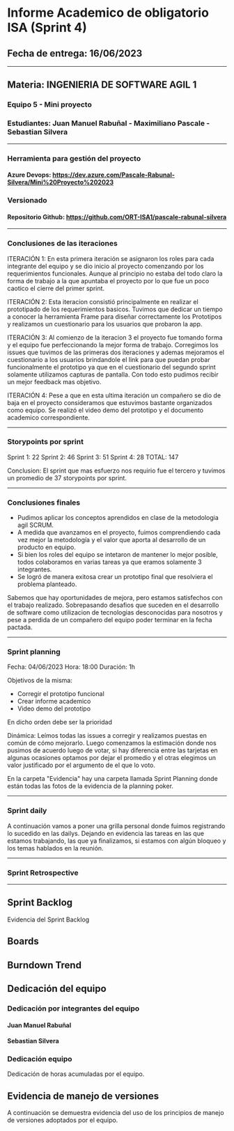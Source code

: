 # Informe Academico de obligatorio ISA (Sprint 4)

## Fecha de entrega: 16/06/2023

---------------------------------------------------------------------------

## Materia: INGENIERIA DE SOFTWARE AGIL 1

### Equipo 5 - Mini proyecto

### Estudiantes: Juan Manuel Rabuñal - Maximiliano Pascale - Sebastian Silvera

---------------------------------------------------------------------------

### Herramienta para gestión del proyecto

#### Azure Devops: <https://dev.azure.com/Pascale-Rabunal-Silvera/Mini%20Proyecto%202023>

### Versionado

#### Repositorio Github: <https://github.com/ORT-ISA1/pascale-rabunal-silvera>

---------------------------------------------------------------------------

### Conclusiones de las iteraciones

ITERACIÓN 1: En esta primera iteración se asignaron los roles para cada integrante del equipo y se dio inicio al proyecto comenzando por los requerimientos funcionales. Aunque al principio no estaba del todo claro la forma de trabajo a la que apuntaba el proyecto por lo que fue un poco caotico el cierre del primer sprint. 

ITERACIÓN 2: Esta iteracion consistió principalmente en realizar el prototipado de los requerimientos basicos. Tuvimos que dedicar un tiempo a conocer la herramienta Frame para diseñar correctamente los Prototipos y realizamos un cuestionario para los usuarios que probaron la app.

ITERACIÓN 3: Al comienzo de la iteracion 3 el proyecto fue tomando forma y el equipo fue perfeccionando la mejor forma de trabajo. Corregimos los issues que tuvimos de las primeras dos iteraciones y ademas mejoramos el cuestionario a los usuarios brindandole el link para que puedan probar funcionalmente el prototipo ya que en el cuestionario del segundo sprint solamente utilizamos capturas de pantalla.
Con todo esto pudimos recibir un mejor feedback mas objetivo. 

ITERACIÓN 4: Pese a que en esta ultima iteración un compañero se dio de baja en el proyecto consideramos que estuvimos bastante organizados como equipo. Se realizó el video demo del prototipo y el documento academico correspondiente. 

---------------------------------------------------------------------------

### Storypoints por sprint

Sprint 1: 22
Sprint 2: 46
Sprint 3: 51
Sprint 4: 28
   TOTAL: 147

Conclusion:
El sprint que mas esfuerzo nos requirio fue el tercero y tuvimos un promedio de 37 storypoints por sprint.

---------------------------------------------------------------------------

### Conclusiones finales

- Pudimos aplicar los conceptos aprendidos en clase de la metodologia agil SCRUM.
- A medida que avanzamos en el proyecto, fuimos comprendiendo cada vez mejor la metodología y el valor que aporta al desarrollo de un producto en equipo.
- Si bien los roles del equipo se intetaron de mantener lo mejor posible, todos colaboramos en varias tareas ya que eramos solamente 3 integrantes.
- Se logró de manera exitosa crear un prototipo final que resolviera el problema planteado. 

Sabemos que hay oportunidades de mejora, pero estamos satisfechos con el trabajo realizado.
Sobrepasando desafios que suceden en el desarrollo de software como utilizacion de tecnologias desconocidas para nosotros y pese a perdida de un compañero del equipo poder terminar en la fecha pactada.

---------------------------------------------------------------------------

### Sprint planning

Fecha: 04/06/2023
Hora: 18:00
Duración: 1h

Objetivos de la misma:
-	Corregir el prototipo funcional
-	Crear informe academico
-	Video demo del prototipo

En dicho orden debe ser la prioridad

Dinámica:
Leímos todas las issues a corregir y realizamos puestas en común de cómo mejorarlo.
Luego comenzamos la estimación donde nos pusimos de acuerdo luego de votar, si hay diferencia entre las tarjetas en algunas ocasiones optamos por dejar el promedio y el otras elegimos un valor justificado por el argumento de el que lo voto.

En la carpeta "Evidencia" hay una carpeta llamada Sprint Planning donde están todas las fotos de la evidencia de la planning poker.

---------------------------------------------------------------------------

### Sprint daily

A continuación vamos a poner una grilla personal donde fuimos registrando lo sucedido en las dailys.
Dejando en evidencia las tareas en las que estamos trabajando, las que ya finalizamos, si estamos con algún bloqueo y los temas hablados en la reunión.

---------------------------------------------------------------------------

### Sprint Retrospective



---------------------------------------------------------------------------

## Sprint Backlog

Evidencia del Sprint Backlog


## Boards


## Burndown Trend



## Dedicación del equipo

### Dedicación por integrantes del equipo

#### Juan Manuel Rabuñal


#### Sebastian Silvera


### Dedicación equipo

Dedicación de horas acumuladas por el equipo.

## Evidencia de manejo de versiones

A continuación se demuestra evidencia del uso de los principios de manejo de versiones adoptados por el equipo.
